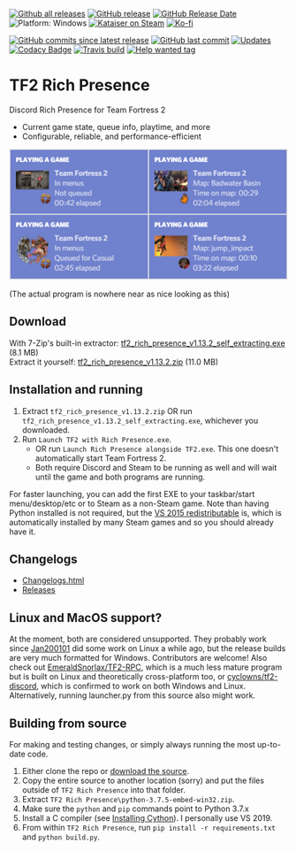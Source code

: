 [![Github all releases](https://img.shields.io/github/downloads/Kataiser/tf2-rich-presence/total.svg)](https://www.somsubhra.com/github-release-stats/?username=Kataiser&repository=tf2-rich-presence)
[![GitHub release](https://img.shields.io/github/release/Kataiser/tf2-rich-presence.svg)](https://GitHub.com/Kataiser/tf2-rich-presence/releases/)
[![GitHub Release Date](https://img.shields.io/github/release-date/Kataiser/tf2-rich-presence.svg)](https://GitHub.com/Kataiser/tf2-rich-presence/releases/)
![Platform: Windows](https://img.shields.io/badge/platform-Windows-lightgrey?cacheSeconds=100000)
[![Kataiser on Steam](https://img.shields.io/badge/Steam-Kataiser-blue?logo=Steam)](https://steamcommunity.com/id/mechkataiser)
[![Ko-fi](https://img.shields.io/badge/Ko--fi-Kataiser-29ABE0?logo=Ko-fi)](https://ko-fi.com/kataiser)

[![GitHub commits since latest release](https://img.shields.io/github/commits-since/Kataiser/tf2-rich-presence/latest)](https://github.com/Kataiser/tf2-rich-presence/commits/master)
[![GitHub last commit](https://img.shields.io/github/last-commit/Kataiser/tf2-rich-presence.svg)](https://github.com/Kataiser/tf2-rich-presence/commits/master)
[![Updates](https://pyup.io/repos/github/Kataiser/tf2-rich-presence/shield.svg)](https://pyup.io/repos/github/Kataiser/tf2-rich-presence/)
[![Codacy Badge](https://api.codacy.com/project/badge/Grade/18a048d3a05e4815b247d886abef575f)](https://www.codacy.com/app/Kataiser/tf2-rich-presence?utm_source=github.com&amp;utm_medium=referral&amp;utm_content=Kataiser/tf2-rich-presence&amp;utm_campaign=Badge_Grade)
[![Travis build](https://img.shields.io/travis/Kataiser/tf2-rich-presence/master?label=build&logo=Travis)](https://travis-ci.org/Kataiser/tf2-rich-presence)
[![Help wanted tag](https://img.shields.io/github/labels/Kataiser/tf2-rich-presence/help%20wanted?cacheSeconds=100000)](https://github.com/Kataiser/tf2-rich-presence/issues?q=is%3Aissue+is%3Aopen+sort%3Aupdated-desc+label%3A%22help+wanted%22)

# TF2 Rich Presence
Discord Rich Presence for Team Fortress 2
- Current game state, queue info, playtime, and more
- Configurable, reliable, and performance-efficient

![Preview image](preview.png)

(The actual program is nowhere near as nice looking as this)

## Download
With 7-Zip's built-in extractor: [tf2_rich_presence_v1.13.2_self_extracting.exe](https://github.com/Kataiser/tf2-rich-presence/releases/download/v1.13.2/tf2_rich_presence_v1.13.2_self_extracting.exe) (8.1 MB)  
Extract it yourself: [tf2_rich_presence_v1.13.2.zip](https://github.com/Kataiser/tf2-rich-presence/releases/download/v1.13.2/tf2_rich_presence_v1.13.2.zip) (11.0 MB)

## Installation and running
1. Extract `tf2_rich_presence_v1.13.2.zip` OR run `tf2_rich_presence_v1.13.2_self_extracting.exe`, whichever you downloaded.
2. Run `Launch TF2 with Rich Presence.exe`.
	- OR run `Launch Rich Presence alongside TF2.exe`. This one doesn't automatically start Team Fortress 2.
	- Both require Discord and Steam to be running as well and will wait until the game and both programs are running. 

For faster launching, you can add the first EXE to your taskbar/start menu/desktop/etc or to Steam as a non-Steam game. Note than having Python installed is not required, but the [VS 2015 redistributable](https://www.microsoft.com/en-us/download/details.aspx?id=48145) is, which is automatically installed by many Steam games and so you should already have it.

## Changelogs
- [Changelogs.html](https://htmlpreview.github.io/?https://github.com/Kataiser/tf2-rich-presence/blob/master/Changelogs.html)
- [Releases](https://github.com/Kataiser/tf2-rich-presence/releases)

## Linux and MacOS support?
At the moment, both are considered unsupported. They probably work since [Jan200101](https://github.com/Jan200101) did some work on Linux a while ago, but the release builds are very much formatted for Windows. Contributors are welcome! Also check out [EmeraldSnorlax/TF2-RPC](https://github.com/EmeraldSnorlax/TF2-RPC), which is a much less mature program but is built on Linux and theoretically cross-platform too, or [cyclowns/tf2-discord](https://github.com/cyclowns/tf2-discord), which is confirmed to work on both Windows and Linux. Alternatively, running launcher.py from this source also might work.

## Building from source
For making and testing changes, or simply always running the most up-to-date code.
1. Either clone the repo or [download the source](https://github.com/Kataiser/tf2-rich-presence/archive/master.zip).
2. Copy the entire source to another location (sorry) and put the files outside of `TF2 Rich Presence` into that folder.
3. Extract `TF2 Rich Presence\python-3.7.5-embed-win32.zip`.
4. Make sure the `python` and `pip` commands point to Python 3.7.x
5. Install a C compiler (see [Installing Cython](http://docs.cython.org/en/latest/src/quickstart/install.html)). I personally use VS 2019.
6. From within `TF2 Rich Presence`, run `pip install -r requirements.txt` and `python build.py`.
